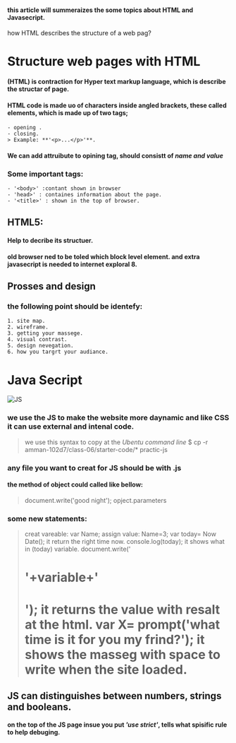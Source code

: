 #### this article will summeraizes the some topics about HTML and Javasecript. 

 how HTML describes the structure of a web pag?

 # Structure web pages with HTML
#### (HTML) is contraction for Hyper text markup language, which is describe the structar of page.
#### HTML code is made uo of characters inside angled brackets, these called elements, which is made up of two tags;
    - opening .
    - closing.
    > Example: **'<p>...</p>'**.
#### We can add attruibute to opining tag, should consistt of ***name and value***

### Some important tags:
    - '<body>' :contant shown in browser
    - 'head>' : containes information about the page.
    - '<title>' : shown in the top of browser.

## HTML5: 
#### Help to decribe its structuer.
#### old browser ned to be toled which block level element. and extra javasecript is needed to internet exploral 8.

## Prosses and design 
### the following point should be identefy:
    1. site map.
    2. wireframe.
    3. getting your massege.
    4. visual contrast. 
    5. design nevegation.
    6. how you targrt your audiance.

# Java Secript 

![JS](https://images.ctfassets.net/3prze68gbwl1/asset-17suaysk1qa1jtx/b1e3eda412fbc2c2be1f6d6229605ed0/node-js-websockets-programming.png?fm=webp)
### we use the JS to make the website more daynamic and like CSS it can use external and intenal code.

> we use this syntax to copy at the *Ubentu command line*
> $ cp -r amman-102d7/class-06/starter-code/* practic-js

### any file you want to creat for JS should be with .js

#### the method of object could called like bellow:
> document.write('good night');
> opject.parameters

### some new statements:
> creat vareable: var Name;
> assign value: Name=3;
> var today= Now Date(); it return the right time now.
> console.log(today); it shows what in (today) variable.
> document.write('<h1>'+variable+'<h1>'); it returns the value with resalt at the html.
> var X= prompt('what time is it for you my frind?'); it shows the masseg with space to write when the site loaded.

## JS can distinguishes between numbers, strings and booleans.

#### on the top of the JS page insue you put _'use strict'_, tells what spisific rule to help debuging.

